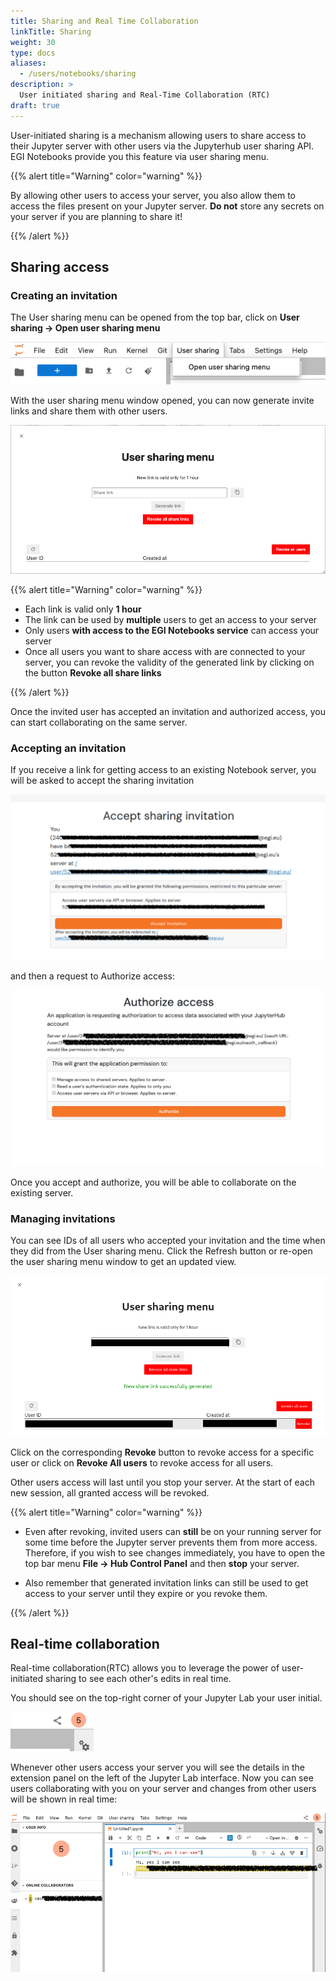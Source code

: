 ```yaml
---
title: Sharing and Real Time Collaboration
linkTitle: Sharing
weight: 30
type: docs
aliases:
  - /users/notebooks/sharing
description: >
  User initiated sharing and Real-Time Collaboration (RTC)
draft: true
---
```


User-initiated sharing is a mechanism allowing users to share access to their
Jupyter server with other users via the Jupyterhub user sharing API. EGI
Notebooks provide you this feature via user sharing menu.

{{% alert title="Warning" color="warning" %}}

By allowing other users to access your server, you also allow them to access the
files present on your Jupyter server. **Do not** store any secrets on your server if
you are planning to share it!

{{% /alert %}}

## Sharing access

### Creating an invitation

The User sharing menu can be opened from the top bar, click on
**User sharing -> Open user sharing menu**

![user sharing menu](notebooks-user-sharing.png)

With the user sharing menu window opened, you can now generate invite links and
share them with other users.

![user sharing window](notebooks-user-sharing-window.png)

{{% alert title="Warning" color="warning" %}}

- Each link is valid only **1 hour**
- The link can be used by **multiple** users to get an access to your server
- Only users **with access to the EGI Notebooks service** can access your server
- Once all users you want to share access with are connected to your server, you
  can revoke the validity of the generated link by clicking on the button
  **Revoke all share links**

{{% /alert %}}

Once the invited user has accepted an invitation and authorized access, you can
start collaborating on the same server.

### Accepting an invitation

If you receive a link for getting access to an existing Notebook server, you
will be asked to accept the sharing invitation

![Accept sharing invitation](notebooks-accept-sharing.png)

and then a request to Authorize access:

![Authorize access](notebooks-authorize-access.png)

Once you accept and authorize, you will be able to collaborate on the existing server.

### Managing invitations

You can see IDs of all users who accepted your invitation and the time when they did
from the User sharing menu. Click the Refresh button or re-open the user sharing
menu window to get an updated view.

![user sharing user list](notebooks-user-sharing-list.png)

Click on the corresponding **Revoke** button to revoke access for a specific
user or click on **Revoke All users** to revoke access for all users.

Other users access will last until you stop your server. At the start of each new session,
all granted access will be revoked.

{{% alert title="Warning" color="warning" %}}

- Even after revoking, invited users can **still** be on your running server for
  some time before the Jupyter server prevents them from more access. Therefore,
  if you wish to see changes immediately, you have to open the top bar menu
  **File -> Hub Control Panel** and then **stop** your server.

- Also remember that generated invitation links can still be used to get access
  to your server until they expire or you revoke them.

{{% /alert %}}

## Real-time collaboration

Real-time collaboration(RTC) allows you to leverage the power of user-initiated
sharing to see each other's edits in real time.

You should see on the top-right corner of your Jupyter Lab your user initial.

![user RTC corner](notebooks-rtc-corner.png)

Whenever other users access your server you will see the details in the extension
panel on the left of the Jupyter Lab interface. Now you can see users collaborating
with you on your server and changes from other users will be shown in real time:

![RTC sharing](notebooks-rtc-sharing.png)
